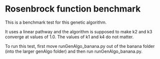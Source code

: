 # Rosenbrock function benchmark
This is a benchmark test for this genetic algorithm. 

It uses a linear pathway and the algorithm is supposed to make k2 and k3 converge at values of 1.0.
The values of k1 and k4 do not matter. 

To run this test, first move runGenAlgo_banana.py out of the banana folder (into the larger genAlgo folder) and then run runGenAlgo_banana.py. 